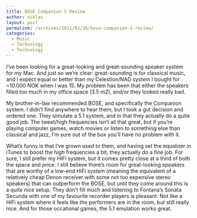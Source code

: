 ```yaml
---
title: BOSE Companion 5 Review
author: niklas
layout: post
permalink: /archives/2011/03/26/bose-companion-5-review/
categories:
  - Music
  - Technology
  - Technology
---
```

I&#8217;ve been looking for a great-looking and great-sounding speaker system for my Mac. And just so we&#8217;re clear: great-sounding is for classical music, and I expect equal or better than my Celestion/NAD system I bought for ~10.000 NOK when I was 15. My problem has been that either the speakers filled too much in my office space (3.5 m2), and/or they looked really bad.

My brother-in-law recommended BOSE, and specifically the Companion system. I didn&#8217;t find anywhere to hear them, but I took a gut decision and ordered one. They simulate a 5.1 system, and in that they actually do a quite good job. The tweet/high frequencies isn&#8217;t all that great, but if you&#8217;re playing computer games, watch movies or listen to something else than classical and jazz, I&#8217;m sure out of the box you&#8217;ll have no problem with it.

What&#8217;s funny is that I&#8217;ve grown used to them, and having set the equalizer in iTunes to boost the high frequencies a bit, they actually do a fine job. For sure, I still prefer my HiFi system, but it comes pretty close at a third of both the space and price. I still believe there&#8217;s room for great-looking speakers that are worthy of a low-end HiFi system (meaning the equivalent of a relatively cheap Denon receiver with some not too expensive stereo speakers) that can outperform the BOSE, but until they come around this is a quite nice setup. They don&#8217;t fill much and listening to Fontana&#8217;s Sonata Secunda with one of my favourite recorder players is pleasant. Not like a HiFi system where it feels like the performers are in the room, but still really nice. And for those occational games, the 5.1 emulation works great.